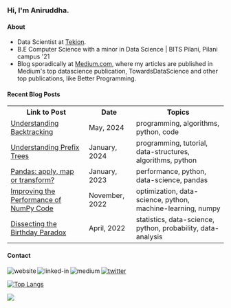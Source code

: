 ### Hi, I'm Aniruddha.

#### About
- Data Scientist at [Tekion](https://tekion.com/).
- B.E Computer Science with a minor in Data Science | BITS Pilani, Pilani campus '21
- Blog sporadically at [Medium.com](https://polaris000.medium.com/), where my articles are published in Medium's top datascience publication, TowardsDataScience and other top publications, like Better Programming.

#### Recent Blog Posts
<table>
  <tr><th>Link to Post</th><th>Date</th><th>Topics</th></tr>
<!-- BLOG-POST-LIST:START --><tr><td><a href=https://polaris000.medium.com/understanding-backtracking-26d512e34b26?source=rss-dda13b3bf503------2>Understanding Backtracking</a></td><td>May, 2024</td><td>programming, algorithms, python, code</td></tr><tr><td><a href=https://polaris000.medium.com/understanding-prefix-trees-13da74b3cafb?source=rss-dda13b3bf503------2>Understanding Prefix Trees</a></td><td>January, 2024</td><td>programming, tutorial, data-structures, algorithms, python</td></tr><tr><td><a href=https://medium.com/towards-data-science/pandas-apply-map-or-transform-dd931659e9cf?source=rss-dda13b3bf503------2>Pandas: apply, map or transform?</a></td><td>January, 2023</td><td>performance, python, data-science, pandas</td></tr><tr><td><a href=https://medium.com/better-programming/improving-the-performance-of-numpy-code-d8a339a484d9?source=rss-dda13b3bf503------2>Improving the Performance of NumPy Code</a></td><td>November, 2022</td><td>optimization, data-science, python, machine-learning, numpy</td></tr><tr><td><a href=https://medium.com/towards-data-science/dissecting-the-birthday-paradox-c26754aff6b5?source=rss-dda13b3bf503------2>Dissecting the Birthday Paradox</a></td><td>April, 2022</td><td>statistics, data-science, python, probability, data-analysis</td></tr><!-- BLOG-POST-LIST:END -->
 </table>

#### Contact
[<img align="left" alt="website" src="https://img.shields.io/badge/Website-orange?style=for-the-badge" />](https://polaris000.com)
[<img align="left" alt="linked-in" src="https://img.shields.io/badge/linkedin-%230077B5.svg?&style=for-the-badge&logo=linkedin&logoColor=white" />](https://www.linkedin.com/in/polaris000)
[<img align="left" alt="medium" src="https://img.shields.io/badge/medium-%2312100E.svg?&style=for-the-badge&logo=medium&logoColor=white" />](https://polaris000.medium.com/)
[<img alt="twitter" src="https://img.shields.io/badge/Twitter-%231DA1F2.svg?&style=for-the-badge&logo=twitter&logoColor=white" />](https://twitter.com/polaris000_soc)

[![Top Langs](https://github-readme-stats.vercel.app/api/top-langs/?username=polaris000&layout=compact)](https://github.com/anuraghazra/github-readme-stats)



![](https://hit.yhype.me/github/profile?user_id=31214064)
  
